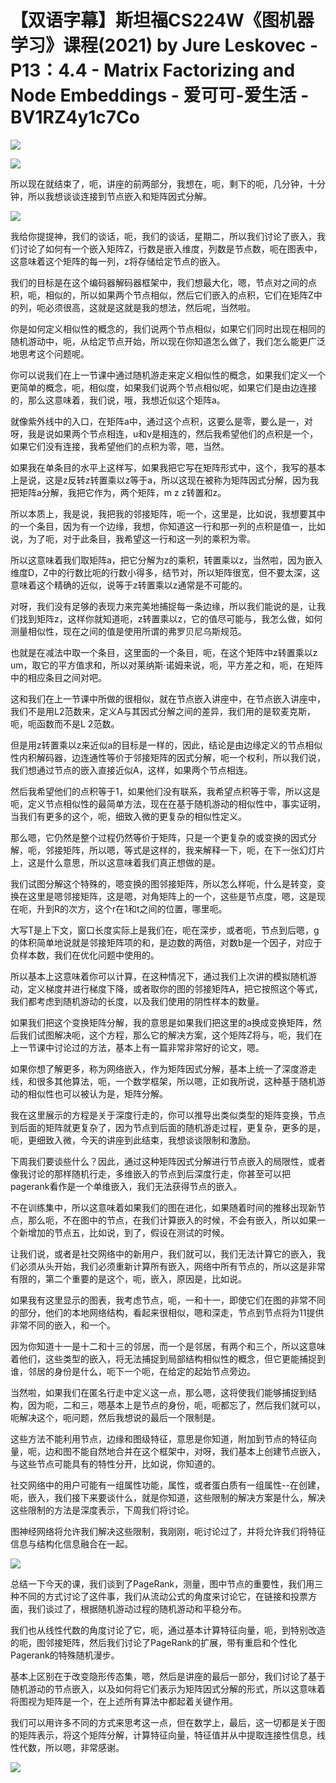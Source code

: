 # 【双语字幕】斯坦福CS224W《图机器学习》课程(2021) by Jure Leskovec - P13：4.4 - Matrix Factorizing and Node Embeddings - 爱可可-爱生活 - BV1RZ4y1c7Co

![](img/8a5f885ea91acb45dc69d141a58ccab6_0.png)

![](img/8a5f885ea91acb45dc69d141a58ccab6_1.png)

所以现在就结束了，呃，讲座的前两部分，我想在，呃，剩下的呃，几分钟，十分钟，所以我想谈谈连接到节点嵌入和矩阵因式分解。



![](img/8a5f885ea91acb45dc69d141a58ccab6_3.png)

我给你提提神，我们的谈话，呃，我们的谈话，星期二，所以我们讨论了嵌入，我们讨论了如何有一个嵌入矩阵Z，行数是嵌入维度，列数是节点数，呃在图表中，这意味着这个矩阵的每一列，z将存储给定节点的嵌入。

我们的目标是在这个编码器解码器框架中，我们想最大化，嗯，节点对之间的点积，呃，相似的，所以如果两个节点相似，然后它们嵌入的点积，它们在矩阵Z中的列，呃必须很高，这就是这就是我的想法，然后呢，当然啦。

你是如何定义相似性的概念的，我们说两个节点相似，如果它们同时出现在相同的随机游动中，呃，从给定节点开始，所以现在你知道怎么做了，我们怎么能更广泛地思考这个问题呢。

你可以说我们在上一节课中通过随机游走来定义相似性的概念，如果我们定义一个更简单的概念，呃，相似度，如果我们说两个节点相似呢，如果它们是由边连接的，那么这意味着，我们说，哦，我想近似这个矩阵a。

就像紫外线中的入口，在矩阵a中，通过这个点积，这要么是零，要么是一，对呀，我是说如果两个节点相连，u和v是相连的，然后我希望他们的点积是一个，如果它们没有连接，我希望他们的点积为零，嗯，当然。

如果我在单条目的水平上这样写，如果我把它写在矩阵形式中，这个，我写的基本上是说，这是z反转z转置乘以z等于a，所以这现在被称为矩阵因式分解，因为我把矩阵a分解，我把它作为，两个矩阵，m z z转置和z。

所以本质上，我是说，我把我的邻接矩阵，呃一个，这里是，比如说，我想要其中的一个条目，因为有一个边缘，我想，你知道这一行和那一列的点积是值一，比如说，为了呃，对于此条目，我希望这一行和这一列的乘积为零。

所以这意味着我们取矩阵a，把它分解为z的乘积，转置乘以z，当然啦，因为嵌入维度D，Z中的行数比呃的行数小得多，结节对，所以矩阵很宽，但不要太深，这意味着这个精确的近似，说等于z转置乘以z通常是不可能的。

对呀，我们没有足够的表现力来完美地捕捉每一条边缘，所以我们能说的是，让我们找到矩阵z，这样你就知道呃，z转置乘以z，它的值尽可能与，我怎么做，如何测量相似性，现在之间的值是使用所谓的弗罗贝尼乌斯规范。

也就是在减法中取一个条目，这里面的一个条目，呃，在这个矩阵中z转置乘以z um，取它的平方值求和，所以对莱纳斯·诺姆来说，呃，平方差之和，呃，在矩阵中的相应条目之间对吧。

这和我们在上一节课中所做的很相似，就在节点嵌入讲座中，在节点嵌入讲座中，我们不是用L2范数来，定义A与其因式分解之间的差异，我们用的是软麦克斯，呃，呃函数而不是L 2范数。

但是用z转置乘以z来近似a的目标是一样的，因此，结论是由边缘定义的节点相似性内积解码器，边连通性等价于邻接矩阵的因式分解，呃一个权利，所以我们说，我们想通过节点的嵌入直接近似A，这样，如果两个节点相连。

然后我希望他们的点积等于1，如果他们没有联系，我希望点积等于零，所以这是呃，定义节点相似性的最简单方法，现在在基于随机游动的相似性中，事实证明，当我们有更多的这个，呃，细致入微的更复杂的相似性定义。

那么嗯，它仍然是整个过程仍然等价于矩阵，只是一个更复杂的或变换的因式分解，呃，邻接矩阵，所以嗯，等式是这样的，我来解释一下，呃，在下一张幻灯片上，这是什么意思，所以这意味着我们真正想做的是。

我们试图分解这个特殊的，嗯变换的图邻接矩阵，所以怎么样呃，什么是转变，变换在这里是嗯邻接矩阵，这是嗯，对角矩阵上的一个，这些是节点度，嗯，这是现在呃，升到R的次方，这个r在1和t之间的位置，哪里呃。

大写T是上下文，窗口长度实际上是我们在，呃在深步，或者呃，节点到后嗯，g的体积简单地说就是邻接矩阵项的和，是边数的两倍，对数b是一个因子，对应于负样本数，我们在优化问题中使用的。

所以基本上这意味着你可以计算，在这种情况下，通过我们上次讲的模拟随机游动，定义梯度并进行梯度下降，或者取你的图的邻接矩阵A，把它按照这个等式，我们都考虑到随机游动的长度，以及我们使用的阴性样本的数量。

如果我们把这个变换矩阵分解，我的意思是如果我们把这里的a换成变换矩阵，然后我们试图解决呃，这个方程，那么它的解决方案，这个矩阵Z将与，呃，我们在上一节课中讨论过的方法，基本上有一篇非常非常好的论文，嗯。

如果你想了解更多，称为网络嵌入，作为矩阵因式分解，基本上统一了深度游走线，和很多其他算法，呃，一个数学框架，所以嗯，正如我所说，这种基于随机游动的相似性也可以被认为是，矩阵分解。

我在这里展示的方程是关于深度行走的，你可以推导出类似类型的矩阵变换，节点到后面的矩阵就更复杂了，因为节点到后面的随机游走过程，更复杂，更多的是，呃，更细致入微，今天的讲座到此结束，我想谈谈限制和激励。

下周我们要谈些什么？因此，通过这种矩阵因式分解进行节点嵌入的局限性，或者像我讨论的那样随机行走，多维嵌入的节点到后深度行走，你甚至可以把pagerank看作是一个单维嵌入，我们无法获得节点的嵌入。

不在训练集中，所以这意味着如果我们的图在进化，如果随着时间的推移出现新节点，那么呃，不在图中的节点，在我们计算嵌入的时候，不会有嵌入，所以如果一个新增加的节点五，比如说，到了，假设在测试的时候。

让我们说，或者是社交网络中的新用户，我们就可以，我们无法计算它的嵌入，我们必须从头开始，我们必须重新计算所有嵌入，网络中所有节点的，所以这是非常有限的，第二个重要的是这个，呃，嵌入，原因是，比如说。

如果我有这里显示的图表，我考虑节点，呃，一和十一，即使它们在图的非常不同的部分，他们的本地网络结构，看起来很相似，嗯和深走，节点到节点将为11提供非常不同的嵌入，和一个。

因为你知道十一是十二和十三的邻居，而一个是邻居，有两个和三个，所以这意味着他们，这些类型的嵌入，将无法捕捉到局部结构相似性的概念，但它更能捕捉到谁，邻居的身份是什么，呃下一个呃，在给定的起始节点旁边。

当然啦，如果我们在匿名行走中定义这一点，那么嗯，这将使我们能够捕捉到结构，因为呃，二和三，嗯基本上是节点的身份，呃，呃都忘了，然后我们就可以，呃解决这个，呃问题，然后我想说的最后一个限制是。

这些方法不能利用节点，边缘和图级特征，意思是你知道，附加到节点的特征向量，呃，边和图不能自然地合并在这个框架中，对呀，我们基本上创建节点嵌入，与这些节点可能具有的特性分开，比如说，你知道的。

社交网络中的用户可能有一组属性功能，属性，或者蛋白质有一组属性--在创建，呃，嵌入，我们接下来要谈什么，就是你知道，这些限制的解决方案是什么，解决这些限制的方法是深度表示，下周我们将讨论。

图神经网络将允许我们解决这些限制，我刚刚，呃讨论过了，并将允许我们将特征信息与结构化信息融合在一起。

![](img/8a5f885ea91acb45dc69d141a58ccab6_5.png)

总结一下今天的课，我们谈到了PageRank，测量，图中节点的重要性，我们用三种不同的方式讨论了这件事，我们从流动公式的角度来讨论它，在链接和投票方面，我们谈过了，根据随机游动过程的随机游动和平稳分布。

我们也从线性代数的角度讨论了它，呃，通过基本计算特征向量，呃，到特别改造的呃，图邻接矩阵，然后我们讨论了PageRank的扩展，带有重启和个性化Pagerank的特殊随机漫步。

基本上区别在于改变隐形传态集，嗯，然后是讲座的最后一部分，我们讨论了基于随机游动的节点嵌入，以及如何将它们表示为矩阵因式分解的形式，所以这意味着将图视为矩阵是一个，在上述所有算法中都起着关键作用。

我们可以用许多不同的方式来思考这一点，但在数学上，最后，这一切都是关于图的矩阵表示，将这个矩阵分解，计算特征向量，特征值并从中提取连接性信息，线性代数，所以嗯，非常感谢。



![](img/8a5f885ea91acb45dc69d141a58ccab6_7.png)